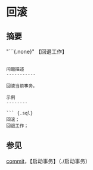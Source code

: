 回滚
========

摘要
--------

"```{.none}"
【回退工作】
```

问题描述
-----------

回滚当前事务。

示例
--------

``` {.sql}
回滚；
回退工作；
```

参见
--------

[commit](./commit)，【启动事务】（./启动事务）
